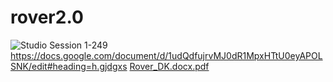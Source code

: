 
# rover2.0
![Studio Session 1-249](https://user-images.githubusercontent.com/58036568/221214190-c50d211c-f712-41ba-b857-fe1972e649c9.jpg)
https://docs.google.com/document/d/1udQdfujrvMJ0dR1MpxHTtU0eyAPOLSNK/edit#heading=h.gjdgxs 
[Rover_DK.docx.pdf](https://github.com/KevinLindemark/rover2.0/files/10825635/Rover_DK.docx.pdf)
